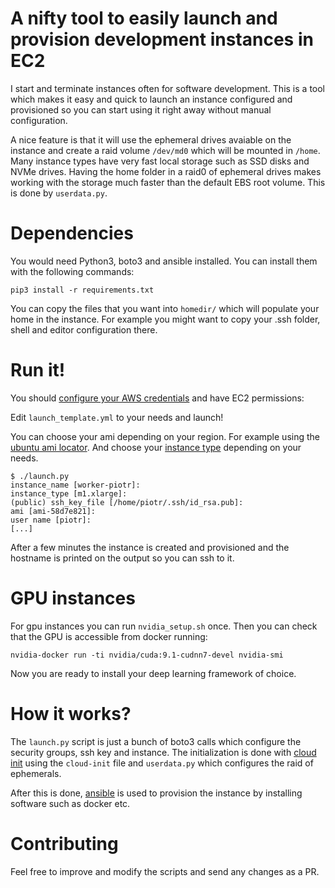 # A nifty tool to easily launch and provision development instances in EC2

I start and terminate instances often for software development. This is a tool which makes it easy
and quick to launch an instance configured and provisioned so you can start using it right away
without manual configuration.

A nice feature is that it will use the ephemeral drives avaiable on the instance and create a raid
volume `/dev/md0` which will be mounted in `/home`. Many instance types have very fast local storage
such as SSD disks and NVMe drives. Having the home folder in a raid0 of ephemeral drives makes
working with the storage much faster than the default EBS root volume. This is done by
`userdata.py`.

# Dependencies

You would need Python3, boto3 and ansible installed.
You can install them with the following commands:

```
pip3 install -r requirements.txt
```

You can copy the files that you want into `homedir/` which will populate your home in the instance.
For example you might want to copy your .ssh folder, shell and editor configuration there.
  

# Run it!

You should [configure your AWS credentials](https://docs.aws.amazon.com/cli/latest/userguide/cli-chap-getting-started.html)
and have EC2 permissions:

Edit `launch_template.yml` to your needs and launch!

You can choose your ami depending on your region. For example using the [ubuntu ami locator](https://cloud-images.ubuntu.com/locator/ec2/).
And choose your [instance type](https://www.ec2instances.info) depending on your needs.

```
$ ./launch.py
instance_name [worker-piotr]:
instance_type [m1.xlarge]:
(public) ssh_key_file [/home/piotr/.ssh/id_rsa.pub]:
ami [ami-58d7e821]:
user name [piotr]:
[...]
```

After a few minutes the instance is created and provisioned and the hostname is printed on the
output so you can ssh to it.

# GPU instances
For gpu instances you can run `nvidia_setup.sh` once.
Then you can check that the GPU is accessible from docker running:
```
nvidia-docker run -ti nvidia/cuda:9.1-cudnn7-devel nvidia-smi
```

Now you are ready to install your deep learning framework of choice.

# How it works?

The `launch.py` script is just a bunch of boto3 calls which configure the security groups, ssh key
and instance. The initialization is done with [cloud init](https://cloudinit.readthedocs.io/en/latest/index.html)
using the `cloud-init` file and `userdata.py` which configures the raid of ephemerals.

After this is done, [ansible](https://www.ansible.com/) is used to provision the instance by
installing software such as docker etc.

# Contributing

Feel free to improve and modify the scripts and send any changes as a PR.
